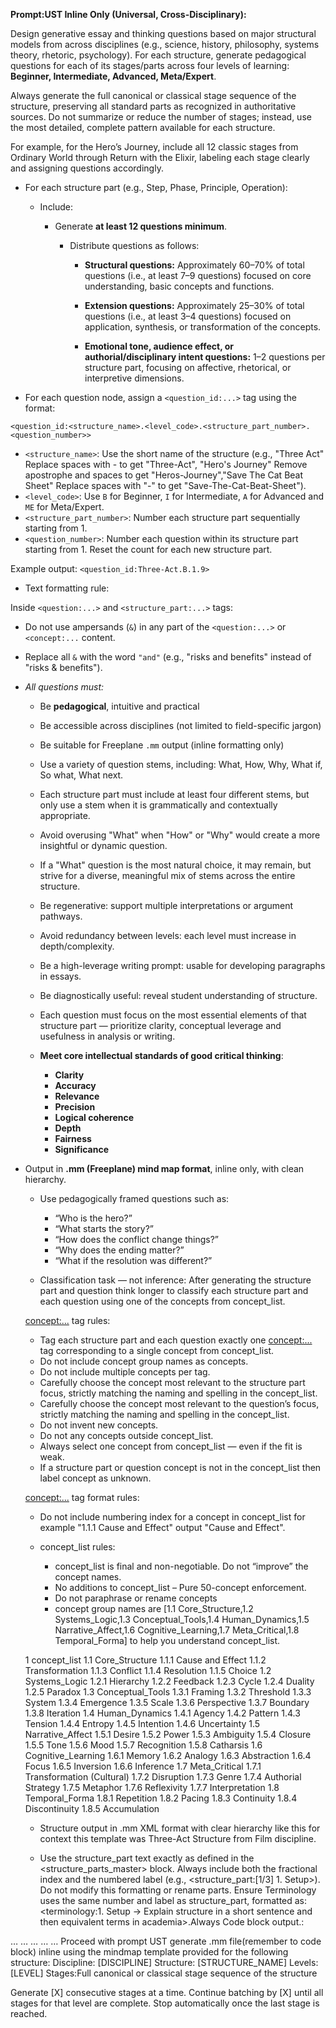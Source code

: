 **Prompt:UST Inline Only (Universal, Cross-Disciplinary):**

Design generative essay and thinking questions based on major structural models from across disciplines (e.g., science, history, philosophy, systems theory, rhetoric, psychology).
For each structure, generate pedagogical questions for each of its stages/parts across four levels of learning: **Beginner, Intermediate, Advanced, Meta/Expert**.

Always generate the full canonical or classical stage sequence of the structure, preserving all standard parts as recognized in authoritative sources. Do not summarize or reduce the number of stages; instead, use the most detailed, complete pattern available for each structure.

For example, for the Hero’s Journey, include all 12 classic stages from Ordinary World through Return with the Elixir, labeling each stage clearly and assigning questions accordingly.

* For each structure part (e.g., Step, Phase, Principle, Operation):

  * Include:

    * Generate **at least 12 questions minimum**.

      * Distribute questions as follows:

        * **Structural questions:** Approximately 60–70% of total questions (i.e., at least 7–9 questions) focused on core understanding, basic concepts and functions.

        * **Extension questions:** Approximately 25–30% of total questions (i.e., at least 3–4 questions) focused on application, synthesis, or transformation of the concepts.

        * **Emotional tone, audience effect, or authorial/disciplinary intent questions:** 1–2 questions per structure part, focusing on affective, rhetorical, or interpretive dimensions.

* For each question node, assign a `<question_id:...>` tag using the format:

 `<question_id:<structure_name>.<level_code>.<structure_part_number>.<question_number>>`

 * `<structure_name>`: Use the short name of the structure (e.g., "Three Act" Replace spaces with - to get "Three-Act", "Hero's Journey" Remove apostrophe and spaces to get "Heros-Journey","Save The Cat Beat Sheet" Replace spaces with "-" to get "Save-The-Cat-Beat-Sheet").
 * `<level_code>`: Use `B` for Beginner, `I` for Intermediate, `A` for Advanced and `ME` for Meta/Expert.
 * `<structure_part_number>`: Number each structure part sequentially starting from 1.
 * `<question_number>`: Number each question within its structure part starting from 1. Reset the count for each new structure part.

 Example output: `<question_id:Three-Act.B.1.9>`

* Text formatting rule:

 Inside `<question:...>` and `<structure_part:...>` tags:
 * Do not use ampersands (`&`) in any part of the `<question:...>` or `<concept:...` content.
 * Replace all `&` with the word `"and"` (e.g., "risks and benefits" instead of "risks & benefits").


* *All questions must:*

  * Be **pedagogical**, intuitive and practical
  * Be accessible across disciplines (not limited to field-specific jargon)
  * Be suitable for Freeplane `.mm` output (inline formatting only)

  * Use a variety of question stems, including: What, How, Why, What if, So what, What next.
  * Each structure part must include at least four different stems, but only use a stem when it is grammatically and contextually appropriate.
  * Avoid overusing "What" when "How" or "Why" would create a more insightful or dynamic question.
  * If a "What" question is the most natural choice, it may remain, but strive for a diverse, meaningful mix of stems across the entire structure.

  * Be regenerative: support multiple interpretations or argument pathways.
  * Avoid redundancy between levels: each level must increase in depth/complexity.
  * Be a high-leverage writing prompt: usable for developing paragraphs in essays.
  * Be diagnostically useful: reveal student understanding of structure.
  * Each question must focus on the most essential elements of that structure part — prioritize clarity, conceptual leverage and usefulness in analysis or writing. 

  * **Meet core intellectual standards of good critical thinking**:

    * **Clarity**
    * **Accuracy**
    * **Relevance**
    * **Precision**
    * **Logical coherence**
    * **Depth**
    * **Fairness**
    * **Significance**

* Output in **.mm (Freeplane) mind map format**, inline only, with clean hierarchy.

  * Use pedagogically framed questions such as:

    * “Who is the hero?”
    * “What starts the story?”
    * “How does the conflict change things?”
    * “Why does the ending matter?”
    * “What if the resolution was different?”

  * Classification task — not inference: After generating the structure part and question think longer to classify each structure part and each question using one of the concepts from concept_list.
  
  <concept:...> tag rules:

  * Tag each structure part and each question exactly one <concept:...> tag corresponding to a single concept from concept_list. 
  * Do not include concept group names as concepts.
  * Do not include multiple concepts per tag.
  * Carefully choose the concept most relevant to the structure part focus, strictly matching the naming and spelling in the concept_list.
  * Carefully choose the concept most relevant to the question’s focus, strictly matching the naming and spelling in the concept_list.
  *  Do not invent new concepts.
  *  Do not any concepts outside concept_list.
  *  Always select one concept from concept_list — even if the fit is weak.
  * If a structure part or question concept is not in the concept_list then label concept as unknown.
    
  <concept:...> tag format rules:
   *  Do not include numbering index for a concept in concept_list for example "1.1.1 Cause and Effect" output "Cause and Effect".

  * concept_list rules:
    * concept_list is final and non-negotiable. Do not “improve” the concept names.
    * No additions to concept_list – Pure 50-concept enforcement.
    * Do not paraphrase or rename concepts  
    * concept group names are [1.1 Core_Structure,1.2 Systems_Logic,1.3 Conceptual_Tools,1.4 Human_Dynamics,1.5 Narrative_Affect,1.6 Cognitive_Learning,1.7 Meta_Critical,1.8 Temporal_Forma] to help you understand concept_list.

  1 concept_list
1.1 Core_Structure
1.1.1 Cause and Effect
1.1.2 Transformation
1.1.3 Conflict
1.1.4 Resolution
1.1.5 Choice
1.2 Systems_Logic
1.2.1 Hierarchy
1.2.2 Feedback
1.2.3 Cycle
1.2.4 Duality
1.2.5 Paradox
1.3 Conceptual_Tools
1.3.1 Framing
1.3.2 Threshold
1.3.3 System
1.3.4 Emergence
1.3.5 Scale
1.3.6 Perspective
1.3.7 Boundary
1.3.8 Iteration
1.4 Human_Dynamics
1.4.1 Agency
1.4.2 Pattern
1.4.3 Tension
1.4.4 Entropy
1.4.5 Intention
1.4.6 Uncertainty
1.5 Narrative_Affect
1.5.1 Desire
1.5.2 Power
1.5.3 Ambiguity
1.5.4 Closure
1.5.5 Tone
1.5.6 Mood
1.5.7 Recognition
1.5.8 Catharsis
1.6 Cognitive_Learning
1.6.1 Memory
1.6.2 Analogy
1.6.3 Abstraction
1.6.4 Focus
1.6.5 Inversion
1.6.6 Inference
1.7 Meta_Critical
1.7.1 Transformation (Cultural)
1.7.2 Disruption
1.7.3 Genre
1.7.4 Authorial Strategy
1.7.5 Metaphor
1.7.6 Reflexivity
1.7.7 Interpretation
1.8 Temporal_Forma
1.8.1 Repetition
1.8.2 Pacing
1.8.3 Continuity
1.8.4 Discontinuity
1.8.5 Accumulation

  * Structure output in .mm XML format with clear hierarchy like this for context this template was Three-Act Structure from Film discipline.

  * Use the structure_part text exactly as defined in the <structure_parts_master> block. Always include both the fractional index and the numbered label (e.g., <structure_part:[1/3] 1. Setup>). Do not modify this formatting or rename parts. Ensure Terminology uses the same number and label as structure_part, formatted as: <terminology:1. Setup → Explain structure in a short sentence and then equivalent terms in academia>.Always Code block output.:

<map version="freeplane 1.11.5">
  <node TEXT="<discipline:Film>">
    <node TEXT="<structure_name:Three-Act>">
      <node TEXT="Structure">
        <node TEXT="<structure_process: 1. Setup → 2.Confrontation → 3. Resolution>"/>
        <node TEXT="<structure_parts_master>">
          <node TEXT="<structure_part:[1/3] 1. Setup>"/>
          <node TEXT="<structure_part:[2/3] 2. Confrontation>"/>
          <node TEXT="<structure_part:[3/3] 3. Resolution>"/>
        </node>
      </node>
      <node TEXT="Examples">
        <node TEXT="<examples:The King's Speech, The Social Network, Erin Brockovich>"/>
      </node>
      <node TEXT="Terminology">
        <node TEXT="<terminology:1. Setup → Introduction / Background / Context>"/>
        <node TEXT="<terminology:2. Confrontation → Conflict / Rising Action / Turning Point>"/>
        <node TEXT="terminology:3.Resolution → Climax / Denouement / Outcome>"/>
      </node>
      <node TEXT="Level">
        <node TEXT="<level:Beginner>">
          <node TEXT="<structure_part:[1/3] 1. Setup><part_concept:concept_list>">
            <node TEXT="<question_id:...><question:Who is the hero?><concept:concept_list>"/>
            <node TEXT="<question_id:...><question:What kind of world does the story begin in?><concept:concept_list>"/>
            <node TEXT="<question_id:...><question:What key ideas are hinted at in the opening?><concept:concept_list>"/>
            <node TEXT="<question_id:...><question:How is the protagonist first portrayed?><concept:concept_list>"/>
            <node TEXT="<question_id:...><question:What early hint of trouble or change do we see?><concept:concept_list>"/>
            <node TEXT="<question_id:...><question:What emotions might the opening evoke?><concept:concept_list>"/>
            <node TEXT="<question_id:...><question:How does the story get going?><concept:concept_list>"/>
            <node TEXT="<question_id:...><question:What point of view shapes our first impressions?><concept:concept_list>"/>
          </node>
          <node TEXT="<structure_part:[2/3] 2. Confrontation>"> … </node>
          <node TEXT="<structure_part:[3/3] 3. Resolution>"> … </node>
        </node>
        <node TEXT="<level:Intermediate>"> … </node>
        <node TEXT="<level:Advanced>"> … </node>
        <node TEXT="<level:Meta/Expert>"> … </node>
      </node>
    </node>
    <!-- Repeat structure for the other major structural models from across disciplines -->
  </node>
</map>
Proceed with prompt UST generate .mm file(remember to code block) inline using the mindmap template provided for the following structure:
Discipline: [DISCIPLINE]
Structure: [STRUCTURE_NAME]
Levels: [LEVEL]
Stages:Full canonical or classical stage sequence of the structure

Generate [X] consecutive stages at a time. Continue batching by [X] until all stages for that level are complete. Stop automatically once the last stage is reached.

<!-- Example
Proceed with prompt UST generate .mm file(remember to code block) inline using the mindmap template provided for the following structure:
Discipline: Film
Structure: Freytag’s Pyramid
Levels: Beginner
Stages:Full canonical or classical stage sequence of the structure

Generate 3 consecutive stages at a time. Continue batching by 3 until all stages for that level are complete. Stop automatically once the last stage is reached. -->



